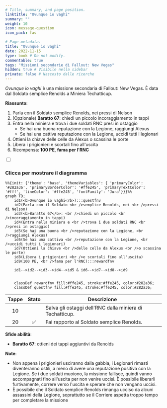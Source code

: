 ```yaml
---
# Title, summary, and page position.
linktitle: "Ovunque io vaghi"
summary: ""
weight: 10
icon: message-question
icon_pack: fas

# Page metadata.
title: "Ovunque io vaghi"
date: 2022-11-15
type: book # Do not modify.
commentable: true
tags: "Missioni secondarie di Fallout: New Vegas"
hidden: true # Visibile nella sidebar
private: false # Nascosto dalle ricerche
---
```


<div class="fnv">


*Ovunque io vaghi* è una missione secondaria di Fallout: New Vegas. È data dal Soldato semplice Renolds a Miniera Techatticup.

**Riassunto**:
1. Parla con il Soldato semplice Renolds, nei pressi di Nelson
2. (Opzionale) **Baratto 67**: chiedi un piccolo incoraggiamento in tappi
3. Entra nella miniera e trova i due soldati RNC presi in ostaggio
   - Se hai una buona reputazione con la Legione, raggiungi Alexus
   - Se hai una cattiva reputazione con la Legione, uccidi tutti i legionari
4. Ottieni la chiave delle celle da Alexus o scassina le porte
5. Libera i prigionieri e scortali fino all'uscita
6. Ricompensa: **100 PE**, **fama per l'RNC**

<section class="chart-collapse">
<input type="checkbox" name="collapse2" id="handle2">
<h3 class="handle">
<label for="handle2">Clicca per mostrare il diagramma</label>
</h3>
<div class="content">

```mermaid
%%{init: {'theme': 'base', 'themeVariables': { 'primaryColor': '#282a36', 'primaryBorderColor': '#ffe245', 'primaryTextColor': '#fff', 'lineColor': '#ffe245', 'fontFamily': 'Jura'}}}%%
graph TD;
    id1(<b>Ovunque io vaghi</b>):::questfnv
    id2(Parla con il Soldato <br />semplice Renolds, nei <br />pressi di Nelson)
    id3(<b>Baratto 67</b>: <br />chiedi un piccolo <br />incoraggiamento in tappi)
    id4(Entra nella miniera e <br />trova i due soldati RNC <br />presi in ostaggio)
    id5(Se hai una buona <br />reputazione con la Legione, <br />raggiungi Alexus)
    id6(Se hai una cattiva <br />reputazione con la Legione, <br />uccidi tutti i legionari)
    id7(Ottieni la chiave <br />delle celle da Alexus <br />o scassina le porte) 
    id8(Libera i prigionieri <br />e scortali fino all'uscita)
    id9(100 PE, <br />fama per l'RNC):::rewardfnv
    
    id1-->id2-->id3-->id4-->id5 & id6-->id7-->id8-->id9
    
    
    classDef rewardfnv fill:#ffe245, stroke:#ffe245, color:#282a36;
    classDef questfnv fill:#ffe245, stroke:#ffe245, color:#282a36;
```

</div>
</section>

| Tappe |       Stato        | Descrizione |
|:-----:|:------------------:| ----------- |
|                           10                          |            | Salva gli ostaggi dell'RNC dalla miniera di Techatticup.                                                                                                                    |
|                           20                          | :white_check_mark: | Fai rapporto al Soldato semplice Renolds.                                                                                                                                   |



**Sfide abilità**:
- **Baratto 67**: ottieni dei tappi aggiuntivi da Renolds



**Note**:
- Non appena i prigionieri usciranno dalla gabbia, i Legionari rimasti diventeranno ostili, a meno di avere una reputazione positiva con la Legione. Se i due soldati muoiono, la missione fallisce, quindi vanno accompagnati fino all'uscita per non venire uccisi. È possibile liberarli furtivamente, correre verso l'uscita e sperare che non vengano uccisi.
- È possibile che il Soldato semplice Renolds rimanga ucciso da alcuni assassini della Legione, soprattutto se il Corriere aspetta troppo tempo per completare la missione 


</div>


